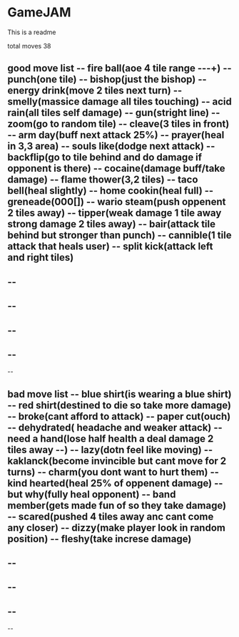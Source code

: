 # GameJAM
This is a readme

total moves 38

good move list
-- fire ball(aoe 4 tile range ---+)
-- punch(one tile) 
-- bishop(just the bishop)
-- energy drink(move 2 tiles next turn)
-- smelly(massice damage all tiles touching)
-- acid rain(all tiles self damage)
-- gun(stright line)
-- zoom(go to random tile)
-- cleave(3 tiles in front)
-- arm day(buff next attack 25%)
-- prayer(heal in 3,3 area)
-- souls like(dodge next attack)
-- backflip(go to tile behind and do damage if opponent is there)
-- cocaine(damage buff/take damage)
-- flame thower(3,2 tiles)
-- taco bell(heal slightly)
-- home cookin(heal full)
-- greneade(000[])
-- wario steam(push oppenent 2 tiles away)
-- tipper(weak damage 1 tile away strong damage 2 tiles away)
-- bair(attack tile behind but stronger than punch)
-- cannible(1 tile attack that heals user)
-- split kick(attack left and right tiles)
-- 
-- 
-- 
-- 
-- 
-- 
-- 
-- 
-- 
-- 

bad move list
-- blue shirt(is wearing a blue shirt)
-- red shirt(destined to die so take more damage)
-- broke(cant afford to attack)
-- paper cut(ouch)
-- dehydrated( headache and weaker attack)
-- need a hand(lose half health a deal damage 2 tiles away --)
-- lazy(dotn feel like moving)
-- kaklanck(become invincible but cant move for 2 turns)
-- charm(you dont want to hurt them)
-- kind hearted(heal 25% of oppenent damage)
-- but why(fully heal opponent)
-- band member(gets made fun of so they take damage)
-- scared(pushed 4 tiles away anc cant come any closer) 
-- dizzy(make player look in random position)
-- fleshy(take increse damage)
-- 
-- 
-- 
-- 
-- 
-- 
-- 
-- 